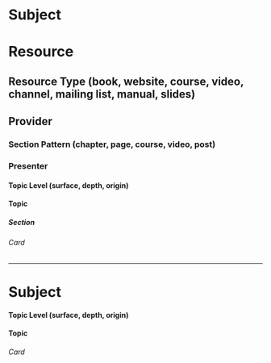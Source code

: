 # Subject
# Resource
## Resource Type (book, website, course, video, channel, mailing list, manual, slides)
## Provider
### Section Pattern (chapter, page, course, video, post)
### Presenter
#### Topic Level (surface, depth, origin)

#### Topic
##### Section
###### Card

---
# Subject
#### Topic Level (surface, depth, origin)
#### Topic
###### Card
